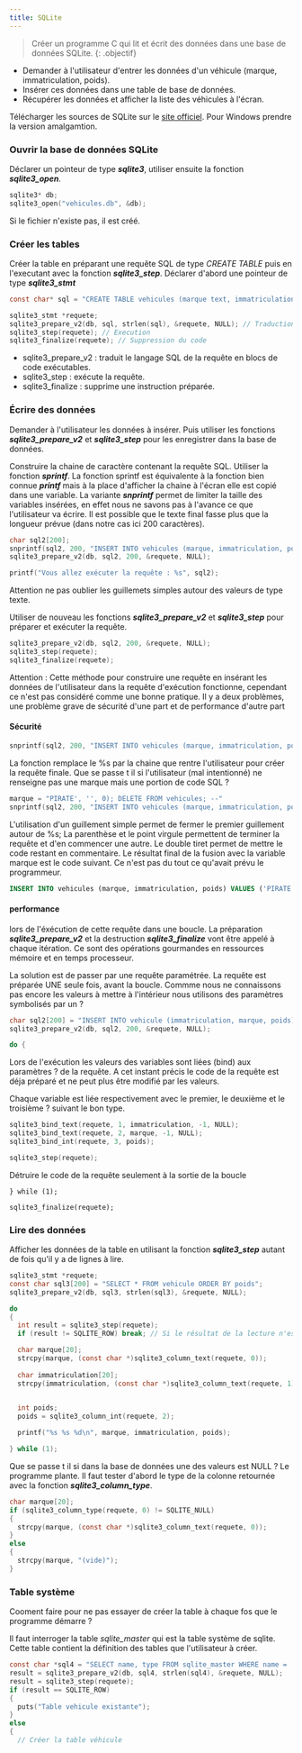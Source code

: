 ```yaml
---
title: SQLite
---
```


> Créer un programme C qui lit et écrit des données dans une base de données SQLite.
{: .objectif}

- Demander à l'utilisateur d'entrer les données d'un véhicule (marque, immatriculation, poids).
- Insérer ces données dans une table de base de données.
- Récupérer les données et afficher la liste des véhicules à l'écran.

Télécharger les sources de SQLite sur le [site officiel](https://www.sqlite.org/download.html). Pour Windows prendre la version amalgamtion.

### Ouvrir la base de données SQLite

Déclarer un pointeur de type ***sqlite3***, utiliser ensuite la fonction ***sqlite3_open***.

```c
sqlite3* db;
sqlite3_open("vehicules.db", &db);
```

Si le fichier n'existe pas, il est créé.

### Créer les tables 

Créer la table en préparant une requête SQL de type *CREATE TABLE* puis en l'executant avec la fonction ***sqlite3_step***. 
Déclarer d'abord une pointeur de type ***sqlite3_stmt*** 

```c
const char* sql = "CREATE TABLE vehicules (marque text, immatriculation text, poids int)"; // Le texte de la requête SQL

sqlite3_stmt *requete;
sqlite3_prepare_v2(db, sql, strlen(sql), &requete, NULL); // Traduction du SQL en code
sqlite3_step(requete); // Execution
sqlite3_finalize(requete); // Suppression du code
```

- sqlite3_prepare_v2 : traduit le langage SQL de la requête en blocs de code exécutables.
- sqlite3_step : exécute la requête.
- sqlite3_finalize : supprime une instruction préparée.


### Écrire des données

Demander à l'utilisateur les données à insérer. Puis utiliser les fonctions ***sqlite3_prepare_v2*** et ***sqlite3_step*** pour les enregistrer dans la base de données.

Construire la chaine de caractère contenant la requête SQL. Utiliser la fonction ***sprintf***. 
La fonction sprintf est équivalente à la fonction bien connue ***printf*** mais à la place d'afficher la chaine à l'écran elle est copié dans une variable. 
La variante ***snprintf*** permet de limiter la taille des variables insérées, en effet nous ne savons pas à l'avance ce que l'utilisateur va écrire. 
Il est possible que le texte final fasse plus que la longueur prévue (dans notre cas ici 200 caractères).

```c
char sql2[200];
snprintf(sql2, 200, "INSERT INTO vehicules (marque, immatriculation, poids) VALUES ('%s', '%s', %d)", marque, immatriculation, poids);
sqlite3_prepare_v2(db, sql2, 200, &requete, NULL);

printf("Vous allez exécuter la requête : %s", sql2);
```

Attention ne pas oublier les guillemets simples autour des valeurs de type texte.

Utiliser de nouveau les fonctions ***sqlite3_prepare_v2*** et ***sqlite3_step*** pour préparer et exécuter la requête.

```c
sqlite3_prepare_v2(db, sql2, 200, &requete, NULL); 
sqlite3_step(requete);
sqlite3_finalize(requete); 
```

Attention : Cette méthode pour construire une requête en insérant les données de l'utilisateur dans la requête d'exécution fonctionne, cependant ce n'est pas considéré comme une bonne pratique. Il y a deux problèmes, une problème grave de sécurité d'une part et de performance d'autre part

#### Sécurité

```c
snprintf(sql2, 200, "INSERT INTO vehicules (marque, immatriculation, poids) VALUES ('%s', '%s', %d)", marque, immatriculation, poids);
```

La fonction remplace le %s par la chaine que rentre l'utilisateur pour créer la requête finale. Que se passe t il  si l'utilisateur (mal intentionné) ne renseigne pas une marque mais une portion de code SQL ?

```c
marque = "PIRATE', '', 0); DELETE FROM vehicules; --"
snprintf(sql2, 200, "INSERT INTO vehicules (marque, immatriculation, poids) VALUES ('%s', '%s', %d)", marque, immatriculation, poids);
```

L'utilisation d'un guillement simple permet de fermer le premier guillement autour de %s; La parenthèse et le point virgule permettent de terminer la requête et d'en commencer une autre. Le double tiret permet de mettre le code restant en commentaire.
Le résultat final de la fusion avec la variable marque est le code suivant. Ce n'est pas du tout ce qu'avait prévu le programmeur.

```sql
INSERT INTO vehicules (marque, immatriculation, poids) VALUES ('PIRATE', '', 0); DELETE FROM vehicules; --', 'AA12', 99)
```

#### performance

lors de l'éxécution de cette requête dans une boucle. La préparation ***sqlite3_prepare_v2*** et la destruction ***sqlite3_finalize*** vont être appelé à chaque itération. Ce sont des opérations gourmandes en ressources mémoire et en temps processeur. 

La solution est de passer par une requête paramétrée. La requête est préparée UNE seule fois, avant la boucle. Commme nous ne connaissons pas encore les valeurs à mettre à l'intérieur nous utilisons des paramètres symbolisés par un ?

```C
char sql2[200] = "INSERT INTO vehicule (immatriculation, marque, poids) VALUES (?, ?, ?)";
sqlite3_prepare_v2(db, sql2, 200, &requete, NULL);

do {
```

Lors de l'exécution les valeurs des variables sont liées (bind) aux paramètres ? de la requête. A cet instant précis le code de la requête est déja préparé et ne peut plus être modifié par les valeurs.

Chaque variable est liée respectivement avec le premier, le deuxième et le troisième ? suivant le bon type.

```c
sqlite3_bind_text(requete, 1, immatriculation, -1, NULL);
sqlite3_bind_text(requete, 2, marque, -1, NULL);
sqlite3_bind_int(requete, 3, poids);

sqlite3_step(requete);
```

Détruire le code de la requête seulement à la sortie de la boucle

```
} while (1);

sqlite3_finalize(requete);
```



### Lire des données

Afficher les données de la table en utilisant la fonction ***sqlite3_step*** autant de fois qu'il y a de lignes à lire.

```c
sqlite3_stmt *requete;
const char sql3[200] = "SELECT * FROM vehicule ORDER BY poids";
sqlite3_prepare_v2(db, sql3, strlen(sql3), &requete, NULL);

do
{
  int result = sqlite3_step(requete);
  if (result != SQLITE_ROW) break; // Si le résultat de la lecture n'est pas une ligne de données alors sortir

  char marque[20];
  strcpy(marque, (const char *)sqlite3_column_text(requete, 0));
  
  char immatriculation[20];
  strcpy(immatriculation, (const char *)sqlite3_column_text(requete, 1));
  

  int poids;
  poids = sqlite3_column_int(requete, 2);

  printf("%s %s %d\n", marque, immatriculation, poids);

} while (1);
```

Que se passe t il si dans la base de données une des valeurs est NULL ? Le programme plante. Il faut tester d'abord le type de la colonne retournée avec la fonction ***sqlite3_column_type***.

```C
char marque[20];
if (sqlite3_column_type(requete, 0) != SQLITE_NULL)
{
  strcpy(marque, (const char *)sqlite3_column_text(requete, 0));
}
else
{
  strcpy(marque, "(vide)");
}
```

### Table système

Cooment faire pour ne pas essayer de créer la table à chaque fos que le programme démarre ?

Il faut interroger la table *sqlite_master* qui est la table système de sqlite. Cette table contient la définition des tables que l'utilisateur à créer.

```c
const char *sql4 = "SELECT name, type FROM sqlite_master WHERE name = 'vehicule' AND type = 'table'";
result = sqlite3_prepare_v2(db, sql4, strlen(sql4), &requete, NULL);
result = sqlite3_step(requete);
if (result == SQLITE_ROW)
{
  puts("Table vehicule existante");
}
else
{
  // Créer la table véhicule
```
